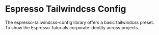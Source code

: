 # Espresso Tailwindcss Config

The espresso-tailwindcss-config library offers a basic tailwindcss preset. To show the Espresso Tutorials corporate identity across projects.
